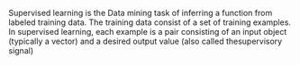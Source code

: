 Supervised learning is the Data mining task of inferring a function from labeled training data.
The training data consist of a set of training examples. 
In supervised learning, each example is a pair consisting of an input object (typically a vector) and a desired output value (also called thesupervisory signal)
